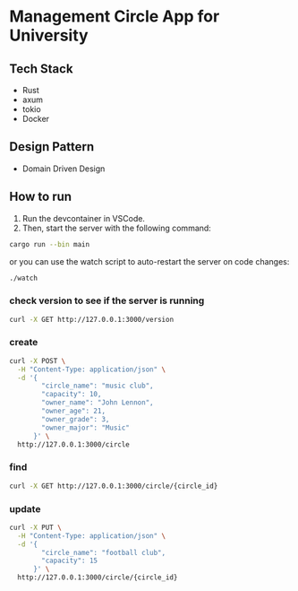# Management Circle App for University

## Tech Stack

- Rust
- axum
- tokio
- Docker

## Design Pattern

- Domain Driven Design

## How to run
1. Run the devcontainer in VSCode.
2. Then, start the server with the following command:

```bash
cargo run --bin main
```
or you can use the watch script to auto-restart the server on code changes:

```bash
./watch
```

### check version to see if the server is running
```bash
curl -X GET http://127.0.0.1:3000/version
``` 

### create 
```bash
curl -X POST \
  -H "Content-Type: application/json" \
  -d '{
        "circle_name": "music club",
        "capacity": 10,
        "owner_name": "John Lennon",
        "owner_age": 21,
        "owner_grade": 3,
        "owner_major": "Music"
      }' \
  http://127.0.0.1:3000/circle
```

### find
```bash
curl -X GET http://127.0.0.1:3000/circle/{circle_id}
``` 

### update
```bash
curl -X PUT \
  -H "Content-Type: application/json" \
  -d '{
        "circle_name": "football club",
        "capacity": 15
      }' \
  http://127.0.0.1:3000/circle/{circle_id}
```

